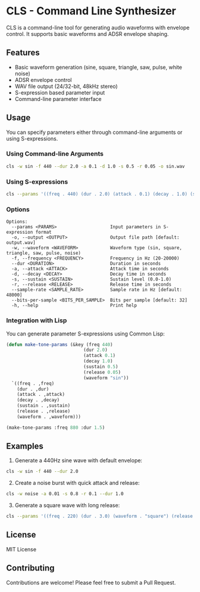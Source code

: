 # CLS - Command Line Synthesizer

CLS is a command-line tool for generating audio waveforms with envelope control. It supports basic waveforms and ADSR envelope shaping.

## Features

- Basic waveform generation (sine, square, triangle, saw, pulse, white noise)
- ADSR envelope control
- WAV file output (24/32-bit, 48kHz stereo)
- S-expression based parameter input
- Command-line parameter interface

## Usage

You can specify parameters either through command-line arguments or using S-expressions.

### Using Command-line Arguments

```bash
cls -w sin -f 440 --dur 2.0 -a 0.1 -d 1.0 -s 0.5 -r 0.05 -o sin.wav
```

### Using S-expressions

```bash
cls --params '((freq . 440) (dur . 2.0) (attack . 0.1) (decay . 1.0) (sustain . 0.5) (release . 0.05) (waveform . "sin"))' -o sin.wav
```

### Options

```
Options:
  --params <PARAMS>                    Input parameters in S-expression format
  -o, --output <OUTPUT>                Output file path [default: output.wav]
  -w, --waveform <WAVEFORM>            Waveform type (sin, square, triangle, saw, pulse, noise)
  -f, --frequency <FREQUENCY>          Frequency in Hz (20-20000)
  --dur <DURATION>                     Duration in seconds
  -a, --attack <ATTACK>                Attack time in seconds
  -d, --decay <DECAY>                  Decay time in seconds
  -s, --sustain <SUSTAIN>              Sustain level (0.0-1.0)
  -r, --release <RELEASE>              Release time in seconds
  --sample-rate <SAMPLE_RATE>          Sample rate in Hz [default: 48000]
  --bits-per-sample <BITS_PER_SAMPLE>  Bits per sample [default: 32]
  -h, --help                           Print help
```

### Integration with Lisp

You can generate parameter S-expressions using Common Lisp:

```lisp
(defun make-tone-params (&key (freq 440)
                             (dur 2.0)
                             (attack 0.1)
                             (decay 1.0)
                             (sustain 0.5)
                             (release 0.05)
                             (waveform "sin"))
  `((freq . ,freq)
    (dur . ,dur)
    (attack . ,attack)
    (decay . ,decay)
    (sustain . ,sustain)
    (release . ,release)
    (waveform . ,waveform)))

(make-tone-params :freq 880 :dur 1.5)
```

## Examples

1. Generate a 440Hz sine wave with default envelope:
```bash
cls -w sin -f 440 --dur 2.0
```

2. Create a noise burst with quick attack and release:
```bash
cls -w noise -a 0.01 -s 0.8 -r 0.1 --dur 1.0
```

3. Generate a square wave with long release:
```bash
cls --params '((freq . 220) (dur . 3.0) (waveform . "square") (release . 2.0))' -o square.wav
```

## License

MIT License

## Contributing

Contributions are welcome! Please feel free to submit a Pull Request.
